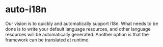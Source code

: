 # auto-i18n
Our vision is to quickly and automatically support i18n. What needs to be done is to write your default language resources, and other language resources will be automatically generated. Another option is that the framework can be translated at runtime.
